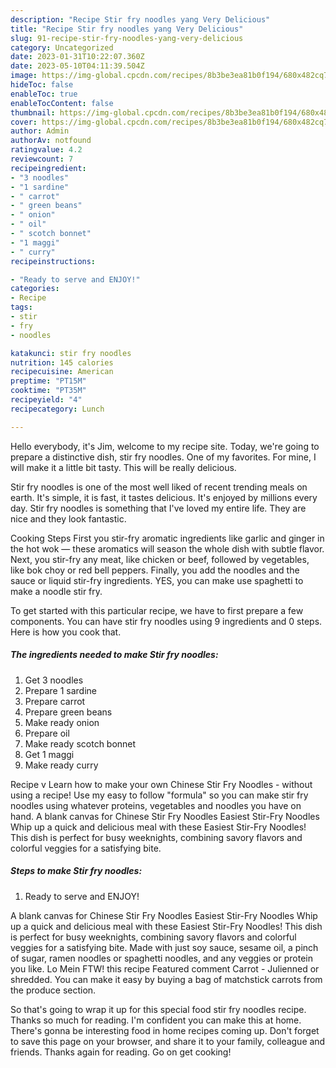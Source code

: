 ```yaml
---
description: "Recipe Stir fry noodles yang Very Delicious"
title: "Recipe Stir fry noodles yang Very Delicious"
slug: 91-recipe-stir-fry-noodles-yang-very-delicious
category: Uncategorized
date: 2023-01-31T10:22:07.360Z
date: 2023-05-10T04:11:39.504Z
image: https://img-global.cpcdn.com/recipes/8b3be3ea81b0f194/680x482cq70/stir-fry-noodles-recipe-main-photo.jpg
hideToc: false
enableToc: true
enableTocContent: false
thumbnail: https://img-global.cpcdn.com/recipes/8b3be3ea81b0f194/680x482cq70/stir-fry-noodles-recipe-main-photo.jpg
cover: https://img-global.cpcdn.com/recipes/8b3be3ea81b0f194/680x482cq70/stir-fry-noodles-recipe-main-photo.jpg
author: Admin
authorAv: notfound
ratingvalue: 4.2
reviewcount: 7
recipeingredient:
- "3 noodles"
- "1 sardine"
- " carrot"
- " green beans"
- " onion"
- " oil"
- " scotch bonnet"
- "1 maggi"
- " curry"
recipeinstructions:

- "Ready to serve and ENJOY!"
categories:
- Recipe
tags:
- stir
- fry
- noodles

katakunci: stir fry noodles 
nutrition: 145 calories
recipecuisine: American
preptime: "PT15M"
cooktime: "PT35M"
recipeyield: "4"
recipecategory: Lunch

---
```



Hello everybody, it's Jim, welcome to my recipe site. Today, we're going to prepare a distinctive dish, stir fry noodles. One of my favorites. For mine, I will make it a little bit tasty. This will be really delicious.

Stir fry noodles is one of the most well liked of recent trending meals on earth. It's simple, it is fast, it tastes delicious. It's enjoyed by millions every day. Stir fry noodles is something that I've loved my entire life. They are nice and they look fantastic.

Cooking Steps First you stir-fry aromatic ingredients like garlic and ginger in the hot wok — these aromatics will season the whole dish with subtle flavor. Next, you stir-fry any meat, like chicken or beef, followed by vegetables, like bok choy or red bell peppers. Finally, you add the noodles and the sauce or liquid stir-fry ingredients. YES, you can make use spaghetti to make a noodle stir fry.


To get started with this particular recipe, we have to first prepare a few components. You can have stir fry noodles using 9 ingredients and 0 steps. Here is how you cook that.

<!--inarticleads1-->

##### The ingredients needed to make Stir fry noodles:

1. Get 3 noodles
1. Prepare 1 sardine
1. Prepare  carrot
1. Prepare  green beans
1. Make ready  onion
1. Prepare  oil
1. Make ready  scotch bonnet
1. Get 1 maggi
1. Make ready  curry


Recipe v Learn how to make your own Chinese Stir Fry Noodles - without using a recipe! Use my easy to follow &#34;formula&#34; so you can make stir fry noodles using whatever proteins, vegetables and noodles you have on hand. A blank canvas for Chinese Stir Fry Noodles Easiest Stir-Fry Noodles Whip up a quick and delicious meal with these Easiest Stir-Fry Noodles! This dish is perfect for busy weeknights, combining savory flavors and colorful veggies for a satisfying bite. 

<!--inarticleads2-->

##### Steps to make Stir fry noodles:


1. Ready to serve and ENJOY!

A blank canvas for Chinese Stir Fry Noodles Easiest Stir-Fry Noodles Whip up a quick and delicious meal with these Easiest Stir-Fry Noodles! This dish is perfect for busy weeknights, combining savory flavors and colorful veggies for a satisfying bite. Made with just soy sauce, sesame oil, a pinch of sugar, ramen noodles or spaghetti noodles, and any veggies or protein you like. Lo Mein FTW! this recipe Featured comment Carrot - Julienned or shredded. You can make it easy by buying a bag of matchstick carrots from the produce section. 

So that's going to wrap it up for this special food stir fry noodles recipe. Thanks so much for reading. I'm confident you can make this at home. There's gonna be interesting food in home recipes coming up. Don't forget to save this page on your browser, and share it to your family, colleague and friends. Thanks again for reading. Go on get cooking!
